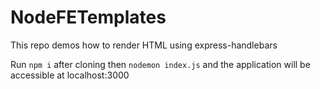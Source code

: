 # NodeFETemplates
This repo demos how to render HTML using express-handlebars

Run `npm i` after cloning then `nodemon index.js` and the application will be accessible at localhost:3000
